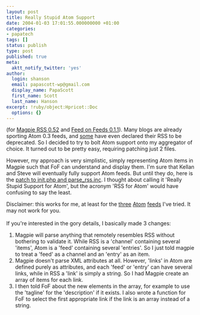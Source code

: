 ```yaml
---
layout: post
title: Really Stupid Atom Support
date: 2004-01-03 17:01:55.000000000 +01:00
categories:
- papatech
tags: []
status: publish
type: post
published: true
meta:
  aktt_notify_twitter: 'yes'
author:
  login: shanson
  email: papascott-wp@gmail.com
  display_name: PapaScott
  first_name: Scott
  last_name: Hanson
excerpt: !ruby/object:Hpricot::Doc
  options: {}
---
```

<p>(for <a href="http://magpierss.sourceforge.net/">Magpie RSS 0.52</a> and <a href="http://minutillo.com/steve/feedonfeeds/">Feed on Feeds 0.1.1</a>).  Many blogs are already sporting Atom 0.3 feeds, and <a href="http://www.diveintomark.org/">some</a> have even declared their RSS to be deprecated. So I decided to try to bolt Atom support onto my aggregator of choice. It turned out to be pretty easy, requiring patching just 2 files. </p>
<p>However, my approach is very simplistic, simply representing Atom items in Magpie such that FoF can understand and display them. I'm sure that Kellan and Steve will eventually fully support Atom feeds. But until they do, here is the <a href="http://www.papascott.de/wordpress/wp-content/uploads/2004/01/rsas.patch.gz">patch to init.php and parse_rss.inc</a>. I thought about calling it 'Really Stupid Support for Atom', but the acronym 'RSS for Atom' would have confusing to say the least.</p>
<p>Disclaimer: this works for me, at least for the <a href="http://www.papascott.de/atom.xml">three</a> <a href="http://diveintomark.org/xml/atom.xml">Atom</a> <a href="http://www.ahawkins.org/atom.xml">feeds</a> I've tried. It may not work for you.<br />
<!--more--><br />
If you're interested in the gory details, I basically made 3 changes:</p>
<ol>
<li>Magpie will parse anything that remotely resembles RSS without bothering to validate it. While RSS is a 'channel' containing several 'items', Atom is a 'feed' containing several 'entries'. So I just told magpie to treat a 'feed' as a channel and an 'entry' as an item.</li>
<li>Magpie doesn't parse XML attributes at all. However, 'links' in Atom are defined purely as attributes, and each 'feed' or 'entry' can have several links, while in RSS a 'link' is simply a string. So I had Magpie create an array of items for each link.</li>
<li>I then told FoF about the new elements in the array, for example to use the 'tagline' for the 'description' if it exists. I also wrote a function for FoF to select the first appropriate link if the link is an array instead of a string.</li>
</ol>
